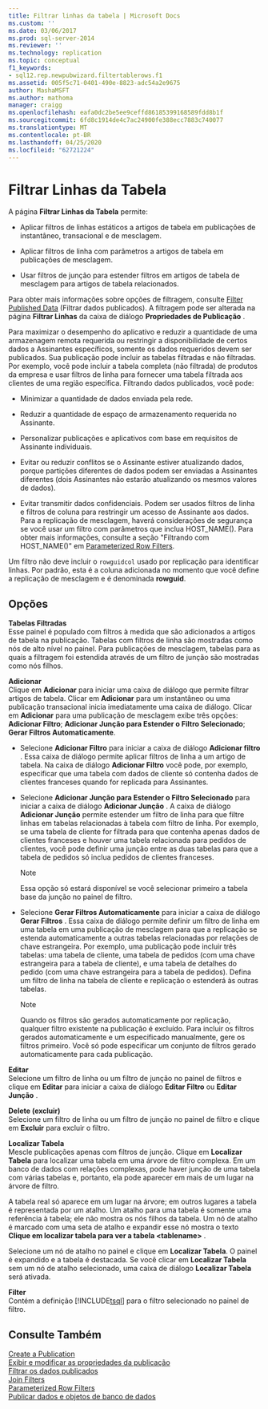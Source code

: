 ```yaml
---
title: Filtrar linhas da tabela | Microsoft Docs
ms.custom: ''
ms.date: 03/06/2017
ms.prod: sql-server-2014
ms.reviewer: ''
ms.technology: replication
ms.topic: conceptual
f1_keywords:
- sql12.rep.newpubwizard.filtertablerows.f1
ms.assetid: 005f5c71-0401-490e-8823-adc54a2e9675
author: MashaMSFT
ms.author: mathoma
manager: craigg
ms.openlocfilehash: eafa0dc2be5ee9ceffd86185399168589fdd8b1f
ms.sourcegitcommit: 6fd8c1914de4c7ac24900fe388ecc7883c740077
ms.translationtype: MT
ms.contentlocale: pt-BR
ms.lasthandoff: 04/25/2020
ms.locfileid: "62721224"
---
```

# <a name="filter-table-rows"></a>Filtrar Linhas da Tabela
  A página **Filtrar Linhas da Tabela** permite:  
  
-   Aplicar filtros de linhas estáticos a artigos de tabela em publicações de instantâneo, transacional e de mesclagem.  
  
-   Aplicar filtros de linha com parâmetros a artigos de tabela em publicações de mesclagem.  
  
-   Usar filtros de junção para estender filtros em artigos de tabela de mesclagem para artigos de tabela relacionados.  
  
 Para obter mais informações sobre opções de filtragem, consulte [Filter Published Data](publish/filter-published-data.md) (Filtrar dados publicados). A filtragem pode ser alterada na página **Filtrar Linhas** da caixa de diálogo **Propriedades de Publicação** .  
  
 Para maximizar o desempenho do aplicativo e reduzir a quantidade de uma armazenagem remota requerida ou restringir a disponibilidade de certos dados a Assinantes específicos, somente os dados requeridos devem ser publicados. Sua publicação pode incluir as tabelas filtradas e não filtradas. Por exemplo, você pode incluir a tabela completa (não filtrada) de produtos da empresa e usar filtros de linha para fornecer uma tabela filtrada aos clientes de uma região específica. Filtrando dados publicados, você pode:  
  
-   Minimizar a quantidade de dados enviada pela rede.  
  
-   Reduzir a quantidade de espaço de armazenamento requerida no Assinante.  
  
-   Personalizar publicações e aplicativos com base em requisitos de Assinante individuais.  
  
-   Evitar ou reduzir conflitos se o Assinante estiver atualizando dados, porque partições diferentes de dados podem ser enviadas a Assinantes diferentes (dois Assinantes não estarão atualizando os mesmos valores de dados).  
  
-   Evitar transmitir dados confidenciais. Podem ser usados filtros de linha e filtros de coluna para restringir um acesso de Assinante aos dados. Para a replicação de mesclagem, haverá considerações de segurança se você usar um filtro com parâmetros que inclua HOST_NAME(). Para obter mais informações, consulte a seção "Filtrando com HOST_NAME()" em [Parameterized Row Filters](merge/parameterized-filters-parameterized-row-filters.md).  
  
 Um filtro não deve incluir o `rowguidcol` usado por replicação para identificar linhas. Por padrão, esta é a coluna adicionada no momento que você define a replicação de mesclagem e é denominada **rowguid**.  
  
## <a name="options"></a>Opções  
 **Tabelas Filtradas**  
 Esse painel é populado com filtros à medida que são adicionados a artigos de tabela na publicação. Tabelas com filtros de linha são mostradas como nós de alto nível no painel. Para publicações de mesclagem, tabelas para as quais a filtragem foi estendida através de um filtro de junção são mostradas como nós filhos.  
  
 **Adicionar**  
 Clique em **Adicionar** para iniciar uma caixa de diálogo que permite filtrar artigos de tabela. Clicar em **Adicionar** para um instantâneo ou uma publicação transacional inicia imediatamente uma caixa de diálogo. Clicar em **Adicionar** para uma publicação de mesclagem exibe três opções: **Adicionar Filtro**; **Adicionar Junção para Estender o Filtro Selecionado**; **Gerar Filtros Automaticamente**.  
  
-   Selecione **Adicionar Filtro** para iniciar a caixa de diálogo **Adicionar filtro** . Essa caixa de diálogo permite aplicar filtros de linha a um artigo de tabela. Na caixa de diálogo **Adicionar Filtro** você pode, por exemplo, especificar que uma tabela com dados de cliente só contenha dados de clientes franceses quando for replicada para Assinantes.  
  
-   Selecione **Adicionar Junção para Estender o Filtro Selecionado** para iniciar a caixa de diálogo **Adicionar Junção** . A caixa de diálogo **Adicionar Junção** permite estender um filtro de linha para que filtre linhas em tabelas relacionadas à tabela com filtro de linha. Por exemplo, se uma tabela de cliente for filtrada para que contenha apenas dados de clientes franceses e houver uma tabela relacionada para pedidos de clientes, você pode definir uma junção entre as duas tabelas para que a tabela de pedidos só inclua pedidos de clientes franceses.  
  
    > [!NOTE]  
    >  Essa opção só estará disponível se você selecionar primeiro  a tabela base da junção no painel de filtro.  
  
-   Selecione **Gerar Filtros Automaticamente** para iniciar a caixa de diálogo **Gerar Filtros** . Essa caixa de diálogo permite definir um filtro de linha em uma tabela em uma publicação de mesclagem para que a replicação se estenda automaticamente a outras tabelas relacionadas por relações de chave estrangeira. Por exemplo, uma publicação pode incluir três tabelas: uma tabela de cliente, uma tabela de pedidos (com uma chave estrangeira para a tabela de cliente), e uma tabela de detalhes do pedido (com uma chave estrangeira para a tabela de pedidos). Defina um filtro de linha na tabela de cliente e replicação o estenderá às outras tabelas.  
  
    > [!NOTE]  
    >  Quando os filtros são gerados automaticamente por replicação, qualquer filtro existente na publicação é excluído. Para incluir os filtros gerados automaticamente e um especificado manualmente, gere os filtros primeiro. Você só pode especificar um conjunto de filtros gerado automaticamente para cada publicação.  
  
 **Editar**  
 Selecione um filtro de linha ou um filtro de junção no painel de filtros e clique em **Editar** para iniciar a caixa de diálogo **Editar Filtro** ou **Editar Junção** .  
  
 **Delete (excluir)**  
 Selecione um filtro de linha ou um filtro de junção no painel de filtro e clique em **Excluir** para excluir o filtro.  
  
 **Localizar Tabela**  
 Mescle publicações apenas com filtros de junção. Clique em **Localizar Tabela** para localizar uma tabela em uma árvore de filtro complexa. Em um banco de dados com relações complexas, pode haver junção de uma tabela com várias tabelas e, portanto, ela pode aparecer em mais de um lugar na árvore de filtro.  
  
 A tabela real só aparece em um lugar na árvore; em outros lugares a tabela é representada por um atalho. Um atalho para uma tabela é somente uma referência à tabela; ele não mostra os nós filhos da tabela. Um nó de atalho é marcado com uma seta de atalho e expandir esse nó mostra o texto **Clique em localizar tabela para ver a tabela \<tablename>** .  
  
 Selecione um nó de atalho no painel e clique em **Localizar Tabela**. O painel é expandido e a tabela é destacada. Se você clicar em **Localizar Tabela** sem um nó de atalho selecionado, uma caixa de diálogo **Localizar Tabela** será ativada.  
  
 **Filter**  
 Contém a definição [!INCLUDE[tsql](../../includes/tsql-md.md)] para o filtro selecionado no painel de filtro.  
  
## <a name="see-also"></a>Consulte Também  
 [Create a Publication](publish/create-a-publication.md)   
 [Exibir e modificar as propriedades da publicação](publish/view-and-modify-publication-properties.md)   
 [Filtrar os dados publicados](publish/filter-published-data.md)   
 [Join Filters](merge/join-filters.md)   
 [Parameterized Row Filters](merge/parameterized-filters-parameterized-row-filters.md)   
 [Publicar dados e objetos de banco de dados](publish/publish-data-and-database-objects.md)  
  
  

